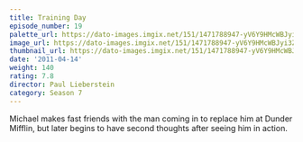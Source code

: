 ```yaml
---
title: Training Day
episode_number: 19
palette_url: https://dato-images.imgix.net/151/1471788947-yV6Y9HMcWBJyi3ZI9cGKUsnbs8V.jpg?ixlib=rb-1.1.0&ch=DPR%2CWidth&auto=enhance&palette=json
image_url: https://dato-images.imgix.net/151/1471788947-yV6Y9HMcWBJyi3ZI9cGKUsnbs8V.jpg?ixlib=rb-1.1.0&ch=DPR%2CWidth&auto=compress%2Cformat&w=500
thumbnail_url: https://dato-images.imgix.net/151/1471788947-yV6Y9HMcWBJyi3ZI9cGKUsnbs8V.jpg?ixlib=rb-1.1.0&ch=DPR%2CWidth&auto=enhance&w=500&h=280&fit=crop&fm=jpg
date: '2011-04-14'
weight: 140
rating: 7.8
director: Paul Lieberstein
category: Season 7
---
```


Michael makes fast friends with the man coming in to replace him at Dunder Mifflin, but later begins to have second thoughts after seeing him in action.